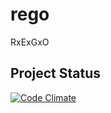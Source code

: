rego
====

RxExGxO

## Project Status
[![Code Climate](https://codeclimate.com/github/askagirl/rego.png)](https://codeclimate.com/github/askagirl/rego)